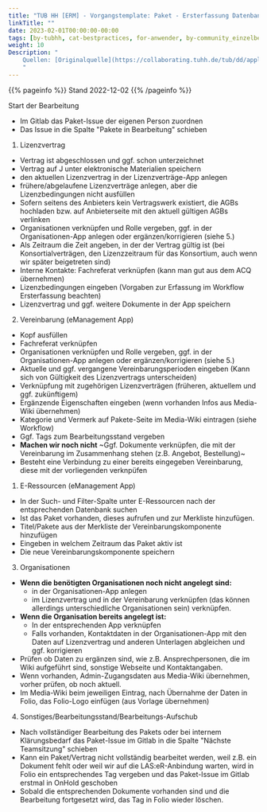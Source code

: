 ```yaml
---
title: "TUB HH [ERM] - Vorgangstemplate: Paket - Ersterfassung Datenbank"
linkTitle: ""
date: 2023-02-01T00:00:00-00:00
tags: [by-tubhh, cat-bestpractices, for-anwender, by-community_einzelbeitrag, app-e_management]
weight: 10
Description: "
    Quellen: [Originalquelle](https://collaborating.tuhh.de/tub/dd/applications/folio/workflow-erm-paketaufnahme/-/blob/master/.gitlab/issue_templates/Paket_Ersterfassung_Ebooks_Folio.md) & [GBV](https://info.gbv.de/display/FOLIOGBVEXTERN/TUB+HH+[ERM]+-+Vorgangstemplate:+Paket+-+Ersterfassung+Datenbank)
    "
---
```


{{% pageinfo %}}
Stand 2022-12-02
{{% /pageinfo %}}

Start der Bearbeitung

* Im Gitlab das Paket-Issue der eigenen Person zuordnen
* Das Issue in die Spalte "Pakete in Bearbeitung" schieben
1.  Lizenzvertrag
* Vertrag ist abgeschlossen und ggf. schon unterzeichnet
* Vertrag auf J unter elektronische Materialien speichern
* den aktuellen Lizenzvertrag in der Lizenzverträge-App anlegen
* frühere/abgelaufene Lizenzverträge anlegen, aber die Lizenzbedingungen nicht ausfüllen
* Sofern seitens des Anbieters kein Vertragswerk existiert, die AGBs hochladen bzw. auf Anbieterseite mit den aktuell gültigen AGBs verlinken
* Organisationen verknüpfen und Rolle vergeben, ggf. in der Organisationen-App anlegen oder ergänzen/korrigieren (siehe 5.)
* Als Zeitraum die Zeit angeben, in der der Vertrag gültig ist (bei Konsortialverträgen, den Lizenzzeitraum für das Konsortium, auch wenn wir später beigetreten sind)
* Interne Kontakte: Fachreferat verknüpfen (kann man gut aus dem ACQ übernehmen)
* Lizenzbedingungen eingeben (Vorgaben zur Erfassung im Workflow Ersterfassung beachten)
* Lizenzvertrag und ggf. weitere Dokumente in der App speichern

2.  Vereinbarung (eManagement App)
* Kopf ausfüllen
* Fachreferat verknüpfen
* Organisationen verknüpfen und Rolle vergeben, ggf. in der Organisationen-App anlegen oder ergänzen/korrigieren (siehe 5.)
* Aktuelle und ggf. vergangene Vereinbarungsperioden eingeben (Kann sich von Gültigkeit des Lizenzvertrags unterscheiden)
* Verknüpfung mit zugehörigen Lizenzverträgen (früheren, aktuellem und ggf. zukünftigem)
* Ergänzende Eigenschaften eingeben (wenn vorhanden Infos aus Media-Wiki übernehmen)
* Kategorie und Vermerk auf Pakete-Seite im Media-Wiki eintragen (siehe Workflow)
* Ggf. Tags zum Bearbeitungsstand vergeben
* **Machen wir noch nicht** ~Ggf. Dokumente verknüpfen, die mit der Vereinbarung im Zusammenhang stehen (z.B. Angebot, Bestellung)~
* Besteht eine Verbindung zu einer bereits eingegeben Vereinbarung, diese mit der vorliegenden verknpüfen
1.  E-Ressourcen (eManagement App)
* In der Such- und Filter-Spalte unter E-Ressourcen nach der entsprechenden Datenbank suchen
* Ist das Paket vorhanden, dieses aufrufen und zur Merkliste hinzufügen.
* Titel/Pakete aus der Merkliste der Vereinbarungskomponente hinzufügen
* Eingeben in welchem Zeitraum das Paket aktiv ist
* Die neue Vereinbarungskomponente speichern

3.  Organisationen
* **Wenn die benötigten Organisationen noch nicht angelegt sind:**
    * in der Organisationen-App anlegen
    * im Lizenzvertrag und in der Vereinbarung verknüpfen (das können allerdings unterschiedliche Organisationen sein) verknüpfen.
* **Wenn die Organisation bereits angelegt ist:**
    * In der entsprechenden App verknüpfen
    * Falls vorhanden, Kontaktdaten in der Organisationen-App mit den Daten auf Lizenzvertrag und anderen Unterlagen abgleichen und ggf. korrigieren
* Prüfen ob Daten zu ergänzen sind, wie z.B. Ansprechpersonen, die im Wiki aufgeführt sind, sonstige Webseite und Kontaktangaben.
* Wenn vorhanden, Admin-Zugangsdaten aus Media-Wiki übernehmen, vorher prüfen, ob noch aktuell.
* Im Media-Wiki beim jeweiligen Eintrag, nach Übernahme der Daten in Folio, das Folio-Logo einfügen (aus Vorlage übernehmen)

4.  Sonstiges/Bearbeitungsstand/Bearbeitungs-Aufschub
* Nach vollständiger Bearbeitung des Pakets oder bei internem Klärungsbedarf das Paket-Issue im Gitlab in die Spalte "Nächste Teamsitzung" schieben
* Kann ein Paket/Vertrag nicht vollständig bearbeitet werden, weil z.B. ein Dokument fehlt oder weil wir auf die LAS:eR-Anbindung warten, wird in Folio ein entsprechendes Tag vergeben und das Paket-Issue im Gitlab erstmal in OnHold geschoben
* Sobald die entsprechenden Dokumente vorhanden sind und die Bearbeitung fortgesetzt wird, das Tag in Folio wieder löschen.

